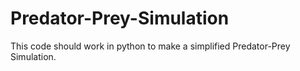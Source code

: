 # Predator-Prey-Simulation
This code should work in python to make a simplified Predator-Prey Simulation.
